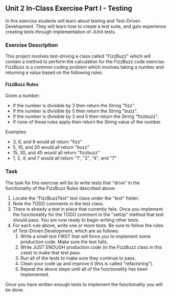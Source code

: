 ## Unit 2 In-Class Exercise Part I - Testing
In this exercise students will learn about testing and Test-Driven Development. They will 
learn how to create a test suite, and gain experience creating tests through implementation of JUnit tests.

### Exercise Description
This project involves test-driving a class called "FizzBuzz" which will contain a method to perform
the calculation for the FizzBuzz code exercise. FizzBuzz is a common coding problem which involves taking a 
number and returning a value based on the following rules:

#### FizzBuzz Rules
Given a number:
* If the number is divisible by 3 then return the String "fizz".
* If the number is divisible by 5 then return the String "buzz".
* If the number is divisible by 3 and 5 then return the String "fizzbuzz".
* If none of these rules apply then return the String value of the number.

Examples:
* 3, 6, and 9 would all return "fizz"
* 5, 10, and 20 would all return "buzz"
* 15, 30, and 45 would all return "fizzbuzz"
* 1, 2, 4, and 7 would all return "1", "2", "4", and "7"

### Task
The task for this exercise will be to write tests that "drive" in the functionality of the FizzBuzz Rules described above.
1. Locate the "FizzBuzzTest" test class under the "test" folder. 
2. Note the TODO comments in the test class. 
3. There is already a test in place that currently fails. Once you implement the functionality for the TODO comment in the "setUp" method
that test should pass. You are now ready to begin writing other tests.
4. For each rule above, write one or more tests. Be sure to follow the rules of Test-Driven Development, which are as follows:
    1. Write a small test FIRST that will force you to implement some production code. Make sure the test fails.
    2. Write JUST ENOUGH production code (in the FizzBuzz class in this case) to make that test pass.
    3. Run all of the tests to make sure they continue to pass.
    4. Clean your code up and improve it (this is called "refactoring").
    5. Repeat the above steps until all of the functionality has been implemented. 
    
Once you have written enough tests to implement the functionality you will be done.